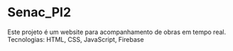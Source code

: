 # Senac_PI2
Este projeto é um website para acompanhamento de obras em tempo real. Tecnologias: HTML, CSS, JavaScript, Firebase
